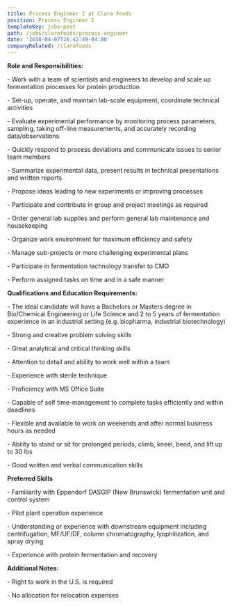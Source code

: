 ```yaml
---
title: Process Engineer I at Clara Foods
position: Process Engineer I
templateKey: jobs-post
path: /jobs/clarafoods/process-engineer
date: '2018-04-07T16:42:49-04:00'
companyRelated: /clarafoods
---
```

**Role and Responsibilities:**

\- Work with a team of scientists and engineers to develop and scale up fermentation processes for protein production

\- Set-up, operate, and maintain lab-scale equipment, coordinate technical activities

\- Evaluate experimental performance by monitoring process parameters, sampling, taking off-line measurements, and accurately recording data/observations

\- Quickly respond to process deviations and communicate issues to senior team members

\- Summarize experimental data, present results in technical presentations and written reports

\- Propose ideas leading to new experiments or improving processes

\- Participate and contribute in group and project meetings as required

\- Order general lab supplies and perform general lab maintenance and housekeeping

\- Organize work environment for maximum efficiency and safety

\- Manage sub-projects or more challenging experimental plans

\- Participate in fermentation technology transfer to CMO

\- Perform assigned tasks on time and in a safe manner



**Qualifications and Education Requirements:**

\- The ideal candidate will have a Bachelors or Masters degree in Bio/Chemical Engineering or Life Science and 2 to 5 years of fermentation experience in an industrial setting (e.g. biopharma, industrial biotechnology)

\- Strong and creative problem solving skills

\- Great analytical and critical thinking skills

\- Attention to detail and ability to work well within a team

\- Experience with sterile technique

\- Proficiency with MS Office Suite

\- Capable of self time-management to complete tasks efficiently and within deadlines

\- Flexible and available to work on weekends and after normal business hours as needed

\- Ability to stand or sit for prolonged periods, climb, kneel, bend, and lift up to 30 lbs

\- Good written and verbal communication skills



**Preferred Skills**

\- Familiarity with Eppendorf DASGIP (New Brunswick) fermentation unit and control system

\- Pilot plant operation experience

\- Understanding or experience with downstream equipment including centrifugation, MF/UF/DF, column chromatography, lyophilization, and spray drying

\- Experience with protein fermentation and recovery



**Additional Notes:**

\- Right to work in the U.S. is required

\- No allocation for relocation expenses
